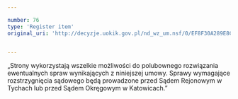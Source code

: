 ```yaml
---

number: 76
type: 'Register item'
original_uri: 'http://decyzje.uokik.gov.pl/nd_wz_um.nsf/0/EF8F30A289E8C9D2C12572DD003293F8?OpenDocument'


---
```


„Strony wykorzystają wszelkie możliwości do polubownego rozwiązania ewentualnych spraw wynikających z niniejszej umowy. Sprawy wymagające rozstrzygnięcia sądowego będą prowadzone przed Sądem Rejonowym w Tychach lub przed Sądem Okręgowym w Katowicach.”
